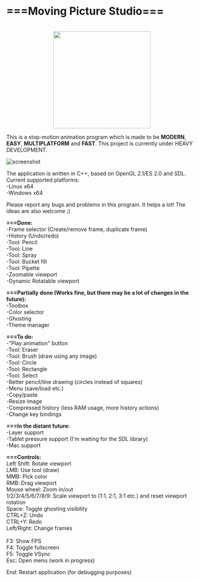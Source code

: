 <h1><b>===Moving Picture Studio===</b></h1><br>
<center>
<img src="http://www.olekolek1000.pl/mps/icon.png" width="256"/>
</center>

This is a stop-motion animation program which is made to be <b>MODERN</b>, <b>EASY</b>, <b>MULTIPLATFORM</b> and <b>FAST</b>.
This project is currently under HEAVY DEVELOPMENT.

![screenshot](http://www.olekolek1000.pl/mps/screenshot.png)

The application is written in C++, based on OpenGL 2.1/ES 2.0 and SDL.<br>
Current supported platforms:<br>
	-Linux x64<br>
	-Windows x64<br>
	
Please report any bugs and problems in this program. It helps a lot!
The ideas are also welcome ;)

<b>===Done:</b><br>
-Frame selector (Create/remove frame, duplicate frame)<br>
-History (Undo/redo)<br>
-Tool: Pencil<br>
-Tool: Line<br>
-Tool: Spray<br>
-Tool: Bucket fill<br>
-Tool: Pipette<br>
-Zoomable viewport<br>
-Dynamic Rotatable viewport<br>

<b>===Partially done (Works fine, but there may be a lot of changes in the future):</b><br>
-Toolbox<br>
-Color selector<br>
-Ghosting<br>
-Theme manager<br>


<b>===To do:</b><br>
-"Play animation" button<br>
-Tool: Eraser<br>
-Tool: Brush (draw using any image)<br>
-Tool: Circle<br>
-Tool: Rectangle<br>
-Tool: Select<br>
-Better pencil/line drawing (circles instead of squares)<br>
-Menu (save/load etc.)<br>
-Copy/paste<br>
-Resize image<br>
-Compressed history (less RAM usage, more history actions)<br>
-Change key bindings<br>

<b>===In the distant future:</b><br>
-Layer support<br>
-Tablet pressure support (I'm waiting for the SDL library)<br>
-Mac support<br>


<b>===Controls:</b><br>
Left Shift: Rotate viewport<br>
LMB: Use tool (draw)<br>
MMB: Pick color<br>
RMB: Drag viewport<br>
Mouse wheel: Zoom in/out<br>
1/2/3/4/5/6/7/8/9: Scale viewport to (1:1, 2:1, 3:1 etc.) and reset viewport rotation<br>
Space: Toggle ghosting visibility<br>
CTRL+Z: Undo<br>
CTRL+Y: Redo<br>
Left/Right: Change frames<br>
<br>
F3: Show FPS<br>
F4: Toggle fullscreen<br>
F5: Toggle VSync<br>
Esc: Open menu (work in progress)<br>

End: Restart application (for debugging purposes)<br>
